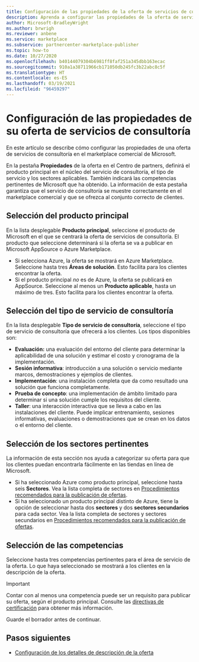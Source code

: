 ```yaml
---
title: Configuración de las propiedades de la oferta de servicios de consultoría en el Centro de partners de Microsoft
description: Aprenda a configurar las propiedades de la oferta de servicios de consultoría en el marketplace comercial de Microsoft mediante el Centro de partners.
author: Microsoft-BradleyWright
ms.author: brwrigh
ms.reviewer: anbene
ms.service: marketplace
ms.subservice: partnercenter-marketplace-publisher
ms.topic: how-to
ms.date: 10/27/2020
ms.openlocfilehash: b40144079304b6981ff8faf251a345dbb163ecac
ms.sourcegitcommit: 910a1a38711966cb171050db245fc3b22abc8c5f
ms.translationtype: HT
ms.contentlocale: es-ES
ms.lasthandoff: 03/19/2021
ms.locfileid: "96459297"
---
```

# <a name="how-to-configure-your-consulting-service-offer-properties"></a>Configuración de las propiedades de su oferta de servicios de consultoría

En este artículo se describe cómo configurar las propiedades de una oferta de servicios de consultoría en el marketplace comercial de Microsoft.

En la pestaña **Propiedades** de la oferta en el Centro de partners, definirá el producto principal en el núcleo del servicio de consultoría, el tipo de servicio y los sectores aplicables. También indicará las competencias pertinentes de Microsoft que ha obtenido. La información de esta pestaña garantiza que el servicio de consultoría se muestre correctamente en el marketplace comercial y que se ofrezca al conjunto correcto de clientes.

## <a name="select-the-primary-product"></a>Selección del producto principal

En la lista desplegable **Producto principal**, seleccione el producto de Microsoft en el que se centrará la oferta de servicios de consultoría. El producto que seleccione determinará si la oferta se va a publicar en Microsoft AppSource o Azure Marketplace.

* Si selecciona Azure, la oferta se mostrará en Azure Marketplace. Seleccione hasta tres **Áreas de solución**. Esto facilita para los clientes encontrar la oferta.
* Si el producto principal *no* es de Azure, la oferta se publicará en AppSource. Seleccione al menos un **Producto aplicable**, hasta un máximo de tres. Esto facilita para los clientes encontrar la oferta.

## <a name="select-the-consulting-service-type"></a>Selección del tipo de servicio de consultoría

En la lista desplegable **Tipo de servicio de consultoría**, seleccione el tipo de servicio de consultoría que ofrecerá a los clientes. Los tipos disponibles son:

* **Evaluación:** una evaluación del entorno del cliente para determinar la aplicabilidad de una solución y estimar el costo y cronograma de la implementación.
* **Sesión informativa**: introducción a una solución o servicio mediante marcos, demostraciones y ejemplos de clientes.
* **Implementación**: una instalación completa que da como resultado una solución que funciona completamente.
* **Prueba de concepto**: una implementación de ámbito limitado para determinar si una solución cumple los requisitos del cliente.
* **Taller**: una interacción interactiva que se lleva a cabo en las instalaciones del cliente. Puede implicar entrenamiento, sesiones informativas, evaluaciones o demostraciones que se crean en los datos o el entorno del cliente.

## <a name="select-relevant-industries"></a>Selección de los sectores pertinentes

La información de esta sección nos ayuda a categorizar su oferta para que los clientes puedan encontrarla fácilmente en las tiendas en línea de Microsoft.

* Si ha seleccionado Azure como producto principal, seleccione hasta seis **Sectores**. Vea la lista completa de sectores en [Procedimientos recomendados para la publicación de ofertas](./gtm-offer-listing-best-practices.md).
* Si ha seleccionado un producto principal distinto de Azure, tiene la opción de seleccionar hasta dos **sectores** y dos **sectores secundarios** para cada sector. Vea la lista completa de sectores y sectores secundarios en [Procedimientos recomendados para la publicación de ofertas](./gtm-offer-listing-best-practices.md).

## <a name="select-your-competencies"></a>Selección de las competencias

Seleccione hasta tres competencias pertinentes para el área de servicio de la oferta. Lo que haya seleccionado se mostrará a los clientes en la descripción de la oferta.

> [!IMPORTANT]
> Contar con al menos una competencia puede ser un requisito para publicar su oferta, según el producto principal. Consulte las [directivas de certificación](/legal/marketplace/certification-policies#800-consulting-services) para obtener más información.

Guarde el borrador antes de continuar.

## <a name="next-steps"></a>Pasos siguientes

* [Configuración de los detalles de descripción de la oferta](create-consulting-service-offer-listing.md)